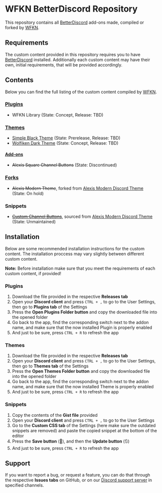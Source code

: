 # WFKN BetterDiscord Repository

This repository contains all [BetterDiscord](https://betterdiscord.app/) add-ons made, compiled or forked by [WFKN](https://github.com/wfkn).

## Requirements

The custom content provided in this repository requires you to have [BetterDiscord](https://betterdiscord.app/) installed. Additionally each custom content may have their own, initial requirements, that will be provided accordingly.

## Contents

Below you can find the full listing of the custom content compiled by [WFKN](https://github.com/wfkn).

### [Plugins](https://wfkn.github.io/Plugins)

- WFKN Library (State: Concept, Release: TBD)

### [Themes](https://wfkn.github.io/Themes)

- [Simple Black Theme](https://wfkn.github.io/SimpleBlackTheme/) (State: Prerelease, Release: TBD)
- [Wolfiken Dark Theme](https://wfkn.github.io/WolfikenDarkTheme/) (State: Concept, Release: TBD)

#### [Add-ons](https://wfkn.github.io/Themes/Add-ons)

- ~~Alexis Square Channel Buttons~~ (State: Discontinued)

### [Forks](https://wfkn.github.io/Forks)

- ~~Alexis Modern Theme~~, forked from [Alexis Modern Discord Theme](https://github.com/AlexisJonsson/Alexisjonsson.github.io/tree/master/BetterDiscordAddons/Themes/) (State: On hold)

### Snippets

- ~~[Custom Channel Buttons](https://gist.github.com/OlavWolfiken/d864568f88a5662c851550d89c9c523c)~~, sourced from [Alexis Modern Discord Theme](https://alexisjonsson.github.io/BetterDiscordAddons/Themes/modern-discord.theme.source.css) (State: Unmaintained)

## Installation

Below are some recommended installation instructions for the custom content. The installation proccess may vary slightly between different custom content.

**Note:** Before installation make sure that you meet the requirements of each custom content, if provided!

### Plugins

1. Download the file provided in the respective **Releases tab**
2. Open your **Discord client** and press `CTRL + ,` to go to the User Settings, then go to **Plugins tab** of the Settings
3. Press the **Open Plugins Folder button** and copy the downloaded file into the opened folder
4. Go back to the app, find the corresponding switch next to the addon name, and make sure that the now installed Plugin is properly enabled
5. And just to be sure, press `CTRL + R` to refresh the app

### Themes

1. Download the file provided in the respective **Releases tab**
2. Open your **Discord client** and press `CTRL + ,` to go to the User Settings, then go to **Themes tab** of the Settings
3. Press the **Open Themes Folder button** and copy the downloaded file into the opened folder
4. Go back to the app, find the corresponding switch next to the addon name, and make sure that the now installed Theme is properly enabled
5. And just to be sure, press `CTRL + R` to refresh the app

### Snippets

1. Copy the contents of the **Gist file** provided
2. Open your **Discord client** and press `CTRL + ,` to go to the User Settings
3. Go to the **Custom CSS tab** of the Settings (here make sure the outdated snippets are removed) and paste the copied snippet at the bottom of the editor
4. Press the **Save button** (💾), and then the **Update button** (🔃)
5. And just to be sure, press `CTRL + R` to refresh the app

## Support

If you want to report a bug, or request a feature, you can do that through the respective **Issues tabs** on GitHub, or on our [Discord support server](https://discord.gg/RYsm9RWv66) in specified channels.
